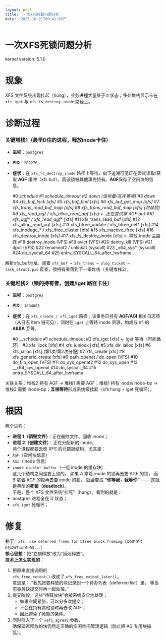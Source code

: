 ```yaml
---
layout: post
title: '一次XFS死锁问题分析'
date: "2025-10-21T00:41:09Z"
---
```

一次XFS死锁问题分析
===========

kernel version: 5.1.0

现象
==

XFS 文件系统出现挂起（hung），业务进程大量处于 `D` 状态；多处堆栈显示卡在 `xfs_iget` 与 `xfs_fs_destroy_inode` 路径上。

诊断过程
====

### 关键堆栈1（最早D住的进程，释放inode卡住）

*   **进程**：`postgres`
*   **PID**：`202276`
*   **症状**：在 `xfs_fs_destroy_inode` 路径上等待，向下追溯可见正在尝试读取/获取 **AGF** 缓冲（xfs buf），而该锁被其他事务持有。**AGF**保存了空闲块的信息。

    #0  __schedule
    #1  schedule_timeout
    #2  down                      (信号量/互斥等待)
    #3  down
    #4  xfs_buf_lock              [xfs]
    #5  xfs_buf_find              [xfs]
    #6  xfs_buf_get_map           [xfs]
    #7  xfs_trans_read_buf_map    [xfs]
    #8  xfs_trans_read_buf_map    [xfs]   (封装层)
    #9  xfs_read_agf / xfs_alloc_read_agf  [xfs]  ← 正在尝试拿 AGF buf
    #10 xfs_agf_* / xfs_read_agf_*         [xfs]
    #11 xfs_trans_read_buf                 [xfs]
    #12 xfs_alloc_read_agf                 [xfs]
    #13 xfs_btree_update / xfs_btree_del*  [xfs]
    #14 xfs_inodegc_* / xfs_ifree_cluster  [xfs]
    #15 xfs_inactive_ifree                 [xfs]
    #16 xfs_destroy_inode                  [xfs]
    #17 xfs_fs_destroy_inode               [xfs]   ← 释放 inode 主路径
    #18 destroy_inode                      (VFS)
    #19 evict                              (VFS)
    #20 dentry_kill                        (VFS)
    #21 dput                               (VFS)
    #22 renameat2 / unlinkat               (syscall)
    #23 __x64_sys_*                        (syscall)
    #24 do_syscall_64
    #25 entry_SYSCALL_64_after_hwframe
    

解析xfs\_buf地址，顺着 `xfs_buf → xfs_trans → xlog_ticket → task_struct.pid` 反查，锁持有者落到下一条堆栈（关键堆栈2）。

### 关键堆栈2（锁的持有者，创建/iget 路径卡住）

*   **进程**：`postgres`
*   **PID**：`1894063`
*   **症状**：在 `xfs_create / xfs_iget` 路径；该事务已持有 **AGF/AGI** 相关日志项（从日志 item 链可见），同时在 `iget` 上等待 inode 资源，构成与 #1 的 **ABBA** 互等。

    #0  __schedule
    #1  schedule_timeout
    #2  xfs_iget                     [xfs]     ← iget 等待（可能循环）
    #3  xfs_ilock                    [xfs]
    #4  xfs_iunlock                  [xfs]
    #5  xfs_dir_ialloc               [xfs]
    #6  xfs_ialloc                   [xfs]     (第1次/第2次分配)
    #7  xfs_create                   [xfs]
    #8  xfs_generic_create           [xfs]
    #9  path_openat / do_open        (VFS)
    #10 do_filp_open                 (VFS)
    #11 do_sys_openat2
    #12 do_sys_open
    #13 __x64_sys_openat
    #14 do_syscall_64
    #15 entry_SYSCALL_64_after_hwframe
    

关联关系：堆栈2 持有 AGF → 堆栈1 需要 AGF；堆栈1 持有 inode/inode-bp → 堆栈2 需要 inode-bp；**互相等待**形成系统级挂起（xfs hung + iget 死循环）。

根因
==

两个进程：

*   **进程 1（销毁文件）**：正在删除文件、回收 inode；
*   **进程 2（创建文件）**：正在分配新的 inode。  
    两个进程都要去改 XFS 的元数据结构，尤其是：
*   `AGF`（空闲块信息）
*   `AGI`（inode 信息）
*   `inode cluster buffer`（一组 inode 的缓存块）  
    这几个结构之间是要上锁的。 如果 A 拿着 inode 的锁再去要 AGF 的锁， 而 B 拿着 AGF 的锁再去要 inode 的锁， 就会变成 **“你等我，我等你”** —— 这就是典型的**死锁（deadlock）**。  
    于是，整个 XFS 文件系统“挂死”（hung），看到的就是：
*   postgres 进程全在 D 状态；
*   `xfs_iget` 死循环；

修复
==

**补丁**：`xfs: use deferred frees for btree block freeing`（commit `b742d7b4f0e03...`）  
**核心思想**：把“立刻释放”改为“延迟释放”。  
**技术上怎么实现的**：

1.  把原来直接调用的  
    `xfs_free_extent()` 改成了 `xfs_free_extent_later()`。  
    意思是： “我先把要释放的块记录到一个待办列表（deferred list）里， 等当前事务快提交时再一起处理。”
2.  提交阶段，这些“待释放块”会被系统安全地处理：
    *   如果空间紧张，可以分多次提交；
    *   不会在持有其他锁时再去改 AGF；
    *   因此避免了死锁的条件。
3.  同时引入了一个 `xefi_agresv` 参数，  
    确保延迟释放的块仍然走正确的空闲空间管理逻辑（防止把 AG 专用块搞乱）。